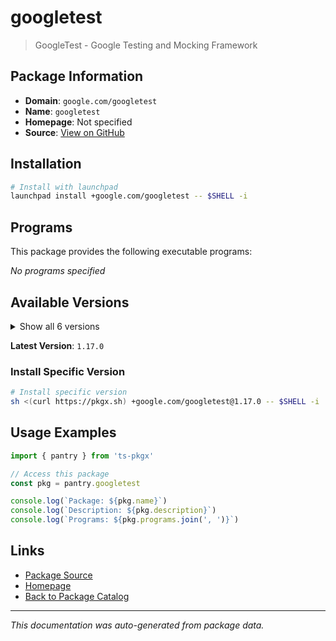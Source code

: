 # googletest

> GoogleTest - Google Testing and Mocking Framework

## Package Information

- **Domain**: `google.com/googletest`
- **Name**: `googletest`
- **Homepage**: Not specified
- **Source**: [View on GitHub](https://github.com/pkgxdev/pantry/tree/main/projects/google.com/googletest/package.yml)

## Installation

```bash
# Install with launchpad
launchpad install +google.com/googletest -- $SHELL -i
```

## Programs

This package provides the following executable programs:

*No programs specified*

## Available Versions

<details>
<summary>Show all 6 versions</summary>

- `1.17.0`, `1.16.0`, `1.15.2`, `1.15.0`, `1.14.0`
- `1.13.0`

</details>

**Latest Version**: `1.17.0`

### Install Specific Version

```bash
# Install specific version
sh <(curl https://pkgx.sh) +google.com/googletest@1.17.0 -- $SHELL -i
```

## Usage Examples

```typescript
import { pantry } from 'ts-pkgx'

// Access this package
const pkg = pantry.googletest

console.log(`Package: ${pkg.name}`)
console.log(`Description: ${pkg.description}`)
console.log(`Programs: ${pkg.programs.join(', ')}`)
```

## Links

- [Package Source](https://github.com/pkgxdev/pantry/tree/main/projects/google.com/googletest/package.yml)
- [Homepage](#)
- [Back to Package Catalog](../package-catalog.md)

---

*This documentation was auto-generated from package data.*

